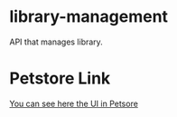 # library-management

API that manages library.

# Petstore Link

[You can see here the UI in Petsore]()
